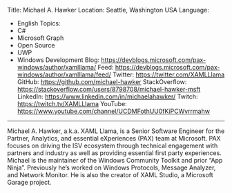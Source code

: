 Title: Michael A. Hawker
Location: Seattle, Washington USA
Language:
  - English
Topics:
  - C#
  - Microsoft Graph
  - Open Source
  - UWP
  - Windows Development
Blog: https://devblogs.microsoft.com/pax-windows/author/xamlllama/
Feed: https://devblogs.microsoft.com/pax-windows/author/xamlllama/feed/
Twitter: https://twitter.com/XAMLLlama
GitHub: https://github.com/michael-hawker
StackOverflow: https://stackoverflow.com/users/8798708/michael-hawker-msft
LinkedIn: https://www.linkedin.com/in/michaelahawker/
Twitch: https://twitch.tv/XAMLLlama
YouTube: https://www.youtube.com/channel/UCDMFothUU0fKiPCWvrrmahw
---
Michael A. Hawker, a.k.a. XAML Llama, is a Senior Software Engineer for the Partner, Analytics, and essential eXperiences (PAX) team at Microsoft. PAX focuses on driving the ISV ecosystem through technical engagement with partners and industry as well as providing essential first party experiences. Michael is the maintainer of the Windows Community Toolkit and prior “App Ninja”. Previously he’s worked on Windows Protocols, Message Analyzer, and Network Monitor. He is also the creator of XAML Studio, a Microsoft Garage project.
